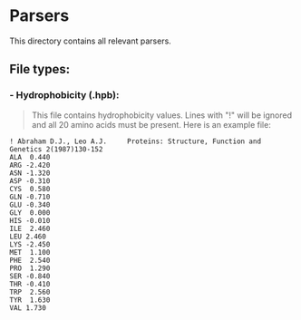 Parsers
=======

This directory contains all relevant parsers.


## File types:
### - Hydrophobicity (.hpb): 
>This file contains hydrophobicity values. Lines with "!" will be ignored and all 20 amino acids must be present. Here is an example file:

    ! Abraham D.J., Leo A.J.	 Proteins: Structure, Function and Genetics 2(1987)130-152
    ALA  0.440
    ARG -2.420
    ASN -1.320
    ASP -0.310
    CYS  0.580
    GLN -0.710
    GLU -0.340
    GLY  0.000
    HIS -0.010
    ILE  2.460
    LEU 2.460
    LYS -2.450
    MET  1.100
    PHE  2.540
    PRO  1.290
    SER -0.840
    THR -0.410
    TRP  2.560
    TYR  1.630
    VAL 1.730
